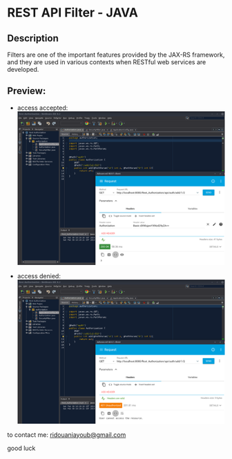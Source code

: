 # REST API Filter - JAVA

## Description
Filters are one of the important features provided by the JAX-RS framework, and they are used in various contexts when RESTful web services are developed.

## Preview:
 - access accepted:
 ![access](https://raw.githubusercontent.com/ayoubridouani/rest_filter/master/access%20accepted.png "access")

 - access denied:
 ![access](https://raw.githubusercontent.com/ayoubridouani/rest_filter/master/access%20denied.png "access")



to contact me: ridouaniayoub@gmail.com

good luck
